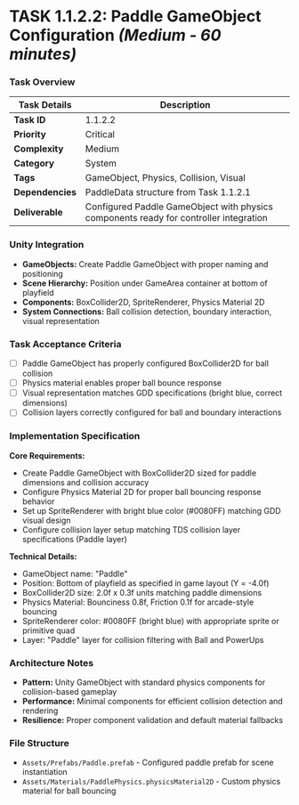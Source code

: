 # **TASK 1.1.2.2: Paddle GameObject Configuration** *(Medium - 60 minutes)*

### **Task Overview**

| Task Details | Description |
| --- | --- |
| **Task ID** | 1.1.2.2 |
| **Priority** | Critical |
| **Complexity** | Medium |
| **Category** | System |
| **Tags** | GameObject, Physics, Collision, Visual |
| **Dependencies** | PaddleData structure from Task 1.1.2.1 |
| **Deliverable** | Configured Paddle GameObject with physics components ready for controller integration |

### **Unity Integration**

- **GameObjects:** Create Paddle GameObject with proper naming and positioning
- **Scene Hierarchy:** Position under GameArea container at bottom of playfield
- **Components:** BoxCollider2D, SpriteRenderer, Physics Material 2D
- **System Connections:** Ball collision detection, boundary interaction, visual representation

### **Task Acceptance Criteria**

- [ ] Paddle GameObject has properly configured BoxCollider2D for ball collision
- [ ] Physics material enables proper ball bounce response
- [ ] Visual representation matches GDD specifications (bright blue, correct dimensions)
- [ ] Collision layers correctly configured for ball and boundary interactions

### **Implementation Specification**

**Core Requirements:**
- Create Paddle GameObject with BoxCollider2D sized for paddle dimensions and collision accuracy
- Configure Physics Material 2D for proper ball bouncing response behavior
- Set up SpriteRenderer with bright blue color (#0080FF) matching GDD visual design
- Configure collision layer setup matching TDS collision layer specifications (Paddle layer)

**Technical Details:**
- GameObject name: "Paddle"
- Position: Bottom of playfield as specified in game layout (Y = -4.0f)
- BoxCollider2D size: 2.0f x 0.3f units matching paddle dimensions
- Physics Material: Bounciness 0.8f, Friction 0.1f for arcade-style bouncing
- SpriteRenderer color: #0080FF (bright blue) with appropriate sprite or primitive quad
- Layer: "Paddle" layer for collision filtering with Ball and PowerUps

### **Architecture Notes**

- **Pattern:** Unity GameObject with standard physics components for collision-based gameplay
- **Performance:** Minimal components for efficient collision detection and rendering
- **Resilience:** Proper component validation and default material fallbacks

### **File Structure**

- `Assets/Prefabs/Paddle.prefab` - Configured paddle prefab for scene instantiation
- `Assets/Materials/PaddlePhysics.physicsMaterial2D` - Custom physics material for ball bouncing